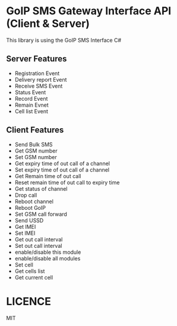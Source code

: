 # GoIP SMS Gateway Interface API (Client & Server)

This library is using the GoIP SMS Interface C#


## Server Features

- Registration Event
- Delivery report Event
- Receive SMS Event
- Status Event
- Record Event
- Remain Evnet
- Cell list Event

## Client Features

- Send Bulk SMS
- Get GSM number
- Set GSM number
- Get expiry time of out call of a channel 
- Set expiry time of out call of a channel
- Get Remain time of out call 
- Reset remain time of out call to expiry time
- Get status of channel
- Drop call
- Reboot channel
- Reboot GoIP
- Set GSM call forward
- Send USSD
- Get IMEI
- Set IMEI
- Get out call interval
- Set out call interval
- enable/disable this module
- enable/disable all modules
- Set cell
- Get cells list
- Get current cell


# LICENCE

MIT 
